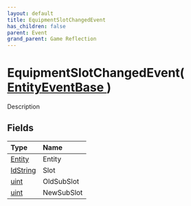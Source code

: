 ```yaml
---
layout: default
title: EquipmentSlotChangedEvent
has_children: false
parent: Event
grand_parent: Game Reflection
---
```

# EquipmentSlotChangedEvent( [ EntityEventBase ](/riftbreaker-wiki/docs/game-reflection/events/entity_event_base/) )
Description 

## Fields

| Type | Name |
|:----------|:--------------|
| [Entity](/riftbreaker-wiki/docs/game-reflection/classes/entity/) | Entity |
| [IdString](/riftbreaker-wiki/docs/game-reflection/components/id_string/) | Slot |
| [uint](/riftbreaker-wiki/docs/game-reflection/components/uint/) | OldSubSlot |
| [uint](/riftbreaker-wiki/docs/game-reflection/components/uint/) | NewSubSlot |

